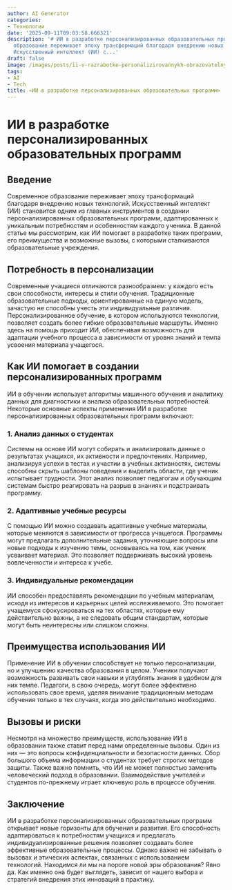 ```yaml
---
author: AI Generator
categories:
- Технологии
date: '2025-09-11T09:03:58.666321'
description: '# ИИ в разработке персонализированных образовательных программ  ## Введение  Современное
  образование переживает эпоху трансформаций благодаря внедрению новых технологий.
  Искусственный интеллект (ИИ) с...'
draft: false
image: /images/posts/ii-v-razrabotke-personalizirovannykh-obrazovatelnykh-programm.jpg
tags:
- AI
- Tech
title: «ИИ в разработке персонализированных образовательных программ»
---
```


# ИИ в разработке персонализированных образовательных программ

## Введение

Современное образование переживает эпоху трансформаций благодаря внедрению новых технологий. Искусственный интеллект (ИИ) становится одним из главных инструментов в создании персонализированных образовательных программ, адаптированных к уникальным потребностям и особенностям каждого ученика. В данной статье мы рассмотрим, как ИИ помогает в разработке таких программ, его преимущества и возможные вызовы, с которыми сталкиваются образовательные учреждения.

## Потребность в персонализации

Современные учащиеся отличаются разнообразием: у каждого есть свои способности, интересы и стили обучения. Традиционные образовательные подходы, ориентированные на единую модель, зачастую не способны учесть эти индивидуальные различия. Персонализированное обучение, в котором используются технологии, позволяет создать более гибкие образовательные маршруты. Именно здесь на помощь приходит ИИ, обеспечивая возможность для адаптации учебного процесса в зависимости от уровня знаний и темпа усвоения материала учащегося.

## Как ИИ помогает в создании персонализированных программ

ИИ в обучении использует алгоритмы машинного обучения и аналитику данных для диагностики и анализа образовательных потребностей. Некоторые основные аспекты применения ИИ в разработке персонализированных образовательных программ включают:

### 1. Анализ данных о студентах

Системы на основе ИИ могут собирать и анализировать данные о результатах учащихся, их активности и предпочтениях. Например, анализируя успехи в тестах и участии в учебных активностях, системы способны скрыть шаблоны поведения и выделить области, где ученик испытывает трудности. Этот анализ позволяет педагогам и обучающим системам быстро реагировать на разрыв в знаниях и подстраивать программу.

### 2. Адаптивные учебные ресурсы

С помощью ИИ можно создавать адаптивные учебные материалы, которые меняются в зависимости от прогресса учащегося. Программы могут предлагать дополнительные задания, уточняющие вопросы или новые подходы к изучению темы, основываясь на том, как ученик усваивает материал. Это позволяет поддерживать высокий уровень вовлеченности и интереса к учебе.

### 3. Индивидуальные рекомендации

ИИ способен предоставлять рекомендации по учебным материалам, исходя из интересов и карьерных целей исслеживаемого. Это помогает учащемуся сфокусироваться на тех областях, которые ему действительно важны, а не следовать общим стандартам, которые могут быть неинтересны или слишком сложны.

## Преимущества использования ИИ

Применение ИИ в обучении способствует не только персонализации, но и улучшению качества образования в целом. Ученики получают возможность развивать свои навыки и углублять знания в удобном для них темпе. Педагоги, в свою очередь, могут более эффективно использовать свое время, уделяя внимание традиционным методам обучения только в тех случаях, когда это действительно необходимо.

## Вызовы и риски

Несмотря на множество преимуществ, использование ИИ в образовании также ставит перед нами определенные вызовы. Один из них — это вопросы конфиденциальности и безопасности данных. Сбор большого объема информации о студентах требует строгих методов защиты. Также важно помнить, что ИИ не может полностью заменить человеческий подход в образовании. Взаимодействие учителей и студентов по-прежнему играет ключевую роль в процессе обучения.

## Заключение

ИИ в разработке персонализированных образовательных программ открывает новые горизонты для обучения и развития. Его способность адаптироваться к потребностям учащихся и предлагать индивидуализированные решения позволяет создавать более эффективные образовательные процессы. Однако важно не забывать о вызовах и этических аспектах, связанных с использованием технологий. Находимся ли мы на пороге новой эры образования? Явно да. Как именно она будет выглядеть, зависит от нашего выбора и стратегий внедрения этих инноваций в практику.
